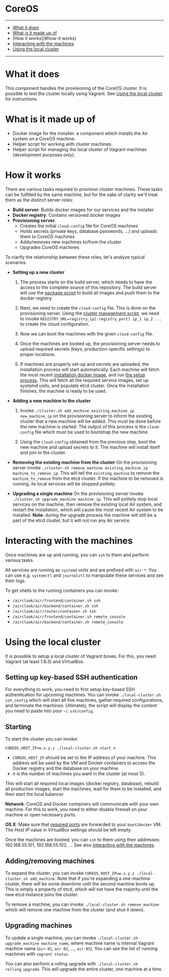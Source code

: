 CoreOS
==========

----------------------

- [What it does](#what-it-does)
- [What is it made up of](#what-is-it-made-up-of)
- [How it works](#how-it works)
- [Interacting with the machines](#interacting-with-the-machines)
- [Using the local cluster](#using-the-local-cluster)

----------------------

# What it does

This component handles the provisioning of the CoreOS cluster. It is possible to test the cluster locally using Vagrant. See [Using the local cluster](#using-the-local-cluster) for instructions.

# What is it made up of

- Docker image for the installer: a component which installs the Air system on a CoreOS machine.
- Helper script for working with cluster machines.
- Helper script for managing the local cluster of Vagrant machines (development purposes only).

# How it works

There are various tasks required to provision cluster machines. These tasks can be fulfilled by the same machine, but for the sake of clarity we'll treat them as the distinct server roles:

- __Build server__: Builds docker images for our services and the installer
- __Docker registry__: Contains versioned docker images
- __Provisioning server__:
    * Creates the initial `cloud-config` file for CoreOS machines
    * Holds secrets (private keys, database passwords, ...) and uploads them to CoreOS machines
    * Adds/removes new machines to/from the cluster
    * Upgrades CoreOS machines

To clarify the relationship between these roles, let's analyze typical scenarios.

- __Setting up a new cluster__
    1. The process starts on the build server, which needs to have the access to the complete source of this repository. The build server will use the [package script](../package.sh) to build all images and push them to the docker registry.

    1. Next, we need to create the `cloud-config` file. This is done on the provisioning server. Using the [cluster management script](./cluster.sh), we need to invoke `REGISTRY_URL=registry_ip[:registry_port] ip_1 ip_2 ...` to create the cloud configuration.

    1. Now we can boot the machines with the given `cloud-config` file.

    1. Once the machines are booted up, the provisioning server needs to upload required secrets (keys, production-specific settings) to proper locations.

    1. If machines are properly set-up and secrets are uploaded, the installation process will start automatically. Each machine will fetch the most recent [installation docker image](./Dockerfile), and run [the setup process](./docker/install/install.sh). This will fetch all the required service images, set up systemd units, and populate etcd cluster. Once the installation finishes, the machine is ready to be used.

- __Adding a new machine to the cluster__
    1. Invoke `./cluster.sh add_machine existing_machine_ip new_machine_ip` on the provisioning server to inform the existing cluster that a new machine will be added. This must be done before the new machine is started. The output of this process is the `cloud-config` file which must be used to bootstrap the new machine.

    1. Using the `cloud-config` obtained from the previous step, boot the new machine and upload secrets to it. The machine will install itself and join to the cluster.

- __Removing the existing machine from the cluster__
    On the provisioning server invoke `./cluster.sh remove_machine existing_machine_ip machine_to_remove_ip`. This will tell the `existing_machine` to remove the `machine_to_remove` from the etcd cluster. If the machine to be removed is running, its local services will be stopped politely.

- __Upgrading a single machine__
    On the provisioning server invoke `./cluster.sh upgrade_machine machine_ip`. This will politely stop local services on the machine, then remove the existing local Air system, and restart the installation, which will cause the most recent Air system to be installed. __Note__: during the upgrade process the machine will still be a part of the etcd cluster, but it will not run any Air service.

# Interacting with the machines

Once machines are up and running, you can `ssh` to them and perform various tasks.

All services are running as `systemd` units and are prefixed with `air-*`. You can use e.g. `systemctl` and `journalctl` to manipulate these services and see their logs.

To get shells to the running containers you can invoke:

- `/aircloak/air/frontend/container.sh ssh`
- `/aircloak/air/backend/container.sh ssh`
- `/aircloak/air/router/container.sh ssh`
- `/aircloak/air/frontend/container.sh remote_console`
- `/aircloak/air/backend/container.sh remote_console`

# Using the local cluster

It is possible to setup a local cluster of Vagrant boxes. For this, you need Vagrant (at least 1.6.3) and VirtualBox.

## Setting up key-based SSH authentication

For everything to work, you need to first setup key-based SSH authentication for upcoming machines. You can invoke `./local-cluster.sh ssh_config` which will start all five machines, gather required configurations, and terminate the machines. Ultimately, the script will display the content you need to paste into your `~/.ssh/config`.

## Starting

To start the cluster you can invoke:

```
COREOS_HOST_IP=w.x.y.z ./local-cluster.sh start n
```

- `COREOS_HOST_IP` should be set to the IP address of your machine. This address will be used by the VM and Docker containers to access the Docker registry and the database on your machine.
- _n_ is the number of machines you want in the cluster (at most 5).

This will start all required local images (docker registry, database), rebuild all production images, start the machines, wait for them to be installed, and then start the local balancer.

__Network__: CoreOS and Docker containers will communicate with your own machine. For this to work, you need to either disable firewall on your machine or open necessary ports.

__OS X__: Make sure that [required ports](../osx_setup.md#port-forwarding) are forwarded to your `boot2docker` VM. The _Host IP_ value in VirtualBox settings should be left empty.

Once the machines are booted, you can `ssh` to them using their addresses: 192.168.55.101, 192.168.55.102, ... See also [Interacting with the machines](#interacting-with-the-machines).

## Adding/removing machines

To expand the cluster, you can invoke `COREOS_HOST_IP=w.x.y.z ./local-cluster.sh add_machine`. Note that if you're expanding a one-machine cluster, there will be some downtime until the second machine boots up. This is simply a property of etcd, which will not have the majority until the new etcd instance joins the cluster.

To remove a machine, you can invoke `./local-cluster.sh remove_machine` which will remove one machine from the cluster (and shut it down).

## Upgrading machines

To update a single machine, you can invoke `./local-cluster.sh upgrade_machine machine_name`, where machine name is internal Vagrant machine name (`air-01`, `air-02`, ..., `air-05`). You can see the list of running machines with `vagrant status`.

You can also perform a rolling upgrade with `./local-cluster.sh rolling_upgrade`. This will upgrade the entire cluster, one machine at a time.
